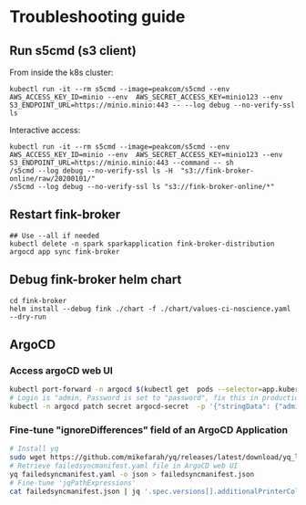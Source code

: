 # Troubleshooting guide

## Run s5cmd (s3 client)

From inside the k8s cluster:

```shell
kubectl run -it --rm s5cmd --image=peakcom/s5cmd --env AWS_ACCESS_KEY_ID=minio --env  AWS_SECRET_ACCESS_KEY=minio123 --env S3_ENDPOINT_URL=https://minio.minio:443 -- --log debug --no-verify-ssl ls
```

Interactive access:
```shell
kubectl run -it --rm s5cmd --image=peakcom/s5cmd --env AWS_ACCESS_KEY_ID=minio --env  AWS_SECRET_ACCESS_KEY=minio123 --env S3_ENDPOINT_URL=https://minio.minio:443 --command -- sh
/s5cmd --log debug --no-verify-ssl ls -H  "s3://fink-broker-online/raw/20200101/"
/s5cmd --log debug --no-verify-ssl ls "s3://fink-broker-online/*"
```

## Restart fink-broker

```shell
## Use --all if needed
kubectl delete -n spark sparkapplication fink-broker-distribution
argocd app sync fink-broker
```

## Debug fink-broker helm chart

```shell
cd fink-broker
helm install --debug fink ./chart -f ./chart/values-ci-noscience.yaml --dry-run
```

## ArgoCD

### Access argoCD web UI

```bash
kubectl port-forward -n argocd $(kubectl get  pods --selector=app.kubernetes.io/name=argocd-server -n argocd --output=jsonpath="{.items..metadata.name}") 8080
# Login is "admin, Password is set to "password", fix this in production
kubectl -n argocd patch secret argocd-secret  -p '{"stringData": {"admin.password": "$2a$10$rRyBsGSHK6.uc8fntPwVIuLVHgsAhAX7TcdrqW/RADU0uh7CaChLa", "admin.passwordMtime": "'$(date +%FT%T%Z)'"  }}'
```

### Fine-tune "ignoreDifferences" field of an ArgoCD Application

```bash
# Install yq
sudo wget https://github.com/mikefarah/yq/releases/latest/download/yq_linux_amd64 -O /usr/bin/yq &&\\n    sudo chmod +x /usr/bin/yq
# Retrieve failedsyncmanifest.yaml file in ArgoCD web UI
yq failedsyncmanifest.yaml -o json > failedsyncmanifest.json
# Fine-tune 'jqPathExpressions'
cat failedsyncmanifest.json | jq '.spec.versions[].additionalPrinterColumns | select(. == [])'
```